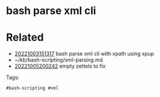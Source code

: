 # bash parse xml cli

# Related

- [20221003151317](/zet/20221003151317/README.md) bash parse xml cli with xpath using xpup
- ~/kb/bash-scripting/xml-parsing.md
- [20221005200242](/zet/20221005200242/README.md) empty zettels to fix

Tags:

    #bash-scripting #xml 

